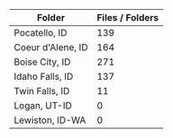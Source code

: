 | Folder            |   Files / Folders |
|-------------------|-------------------|
| Pocatello, ID     |               139 |
| Coeur d'Alene, ID |               164 |
| Boise City, ID    |               271 |
| Idaho Falls, ID   |               137 |
| Twin Falls, ID    |                11 |
| Logan, UT-ID      |                 0 |
| Lewiston, ID-WA   |                 0 |